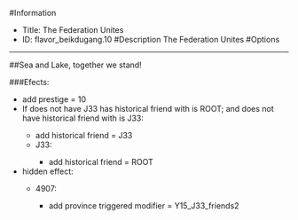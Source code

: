 #Information
 - Title: The Federation Unites
 - ID: flavor_beikdugang.10
#Description
The Federation Unites
#Options

___
##Sea and Lake, together we stand!

###Efects:<ul><li>add prestige = 10</li><li>If does not have J33 has historical friend with is ROOT; and does not have historical friend with is J33:</li><ul><li>add historical friend = J33</li><li>J33:</li><ul><li>add historical friend = ROOT</li></ul></ul><li>hidden effect:</li><ul><li>4907:</li><ul><li>add province triggered modifier = Y15_J33_friends2</li></ul></ul></ul>
